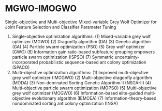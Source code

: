 # MGWO-IMOGWO
Single-objective and Multi-objective Mixed-variable Grey Wolf Optimizer for Joint Feature Selection and Classifier Parameter Tuning
1. Single-objective optimization algorithms:
(1) Mixed-variable grey wolf optimizer (MGWO)
(2) Dragonfly algorithm (DA)
(3) Genetic algorithm (GA)
(4) Particle swarm optimization (PSO)
(5) Grey wolf optimizer (GWO)
(6) Information gain ratio-based subfeature grouping empowers particle swarm optimization (ISPSO)
(7) Symmetric uncertainty-incorporated probabilistic sequence-based ant colony optimization (SPACO)
2. Multi-objective optimization algorithms:
(1) Improved multi-objective grey wolf optimizer (IMOGWO)
(2) Multi-objective dragonfly algorithm (MODA)
(3) Non-dominated Sorting Genetic Algorithm II (NSGA-II)
(4) Multi-objective particle swarm optimization (MOPSO)
(5) Multi-objective grey wolf optimizer (MOGWO)
(6) Information-based elite-guided multi-objective evolutionary algorithm (IEMOEA)
(7) Information-theory-based nondominated sorting ant colony optimization (INSA)
